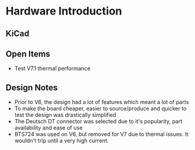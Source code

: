 # Hardware Introduction

## KiCad

## Open Items

* Test V7.1 thermal performance

## Design Notes

* Prior to V6, the design had a lot of features which meant a lot of parts
* To make the board cheaper, easier to source/produce and quicker to test the design was drastically simplified
* The Deutsch DT connector was selected due to it's popularity, part availability and ease of use
* BTS724 was used on V6, but removed for V7 due to thermal issues. It wouldn't trip until a very high current. 
